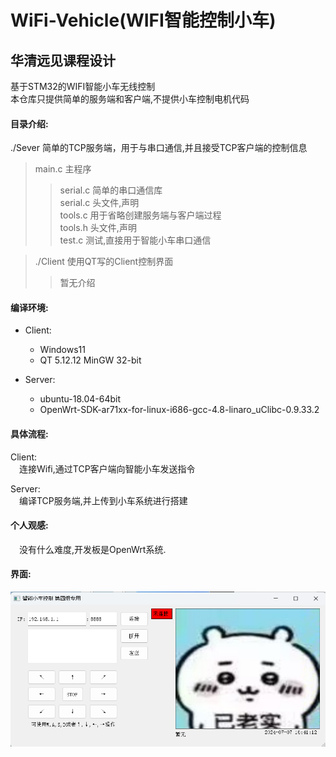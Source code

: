 # WiFi-Vehicle(WIFI智能控制小车)  
华清远见课程设计  
----
基于STM32的WIFI智能小车无线控制  
本仓库只提供简单的服务端和客户端,不提供小车控制电机代码  
#### 目录介绍:  
./Sever 简单的TCP服务端，用于与串口通信,并且接受TCP客户端的控制信息  
>main.c 主程序  
>>serial.c 简单的串口通信库  
>>serial.c 头文件,声明  
>>tools.c 用于省略创建服务端与客户端过程  
>>tools.h 头文件,声明  
>>test.c 测试,直接用于智能小车串口通信

>./Client 使用QT写的Client控制界面
>>暂无介绍

#### 编译环境:  
* Client:  
  * Windows11  
  * QT 5.12.12 MinGW 32-bit

* Server:  
  * ubuntu-18.04-64bit  
  * OpenWrt-SDK-ar71xx-for-linux-i686-gcc-4.8-linaro_uClibc-0.9.33.2

#### 具体流程:  
Client:  
&emsp;连接Wifi,通过TCP客户端向智能小车发送指令  

Server:  
&emsp;编译TCP服务端,并上传到小车系统进行搭建  

#### 个人观感:
&emsp;没有什么难度,开发板是OpenWrt系统.

#### 界面:
![客户端](https://github.com/chengnb/WiFi-Vehicle/blob/main/%E5%B1%8F%E5%B9%95%E6%88%AA%E5%9B%BE%202024-07-07%20164129.png)
